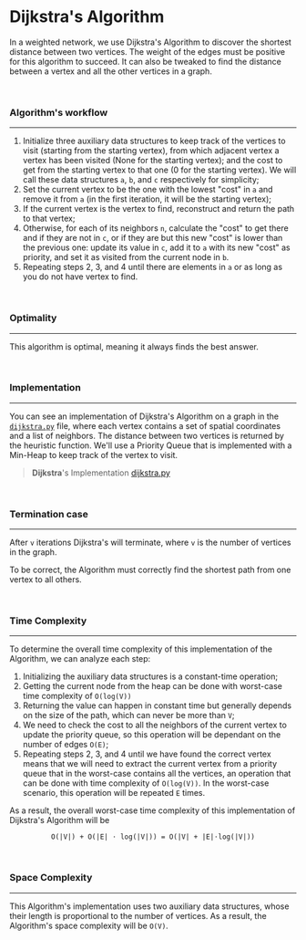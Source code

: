 # Dijkstra's Algorithm


In a weighted network, we use Dijkstra's Algorithm to discover the shortest distance between two vertices. The weight of the edges must be positive for this algorithm to succeed. It can also be tweaked to find the distance between a vertex and all the other vertices in a graph.

<br>

### **Algorithm's workflow**
---

1. Initialize three auxiliary data structures to keep track of the vertices to visit (starting from the starting vertex), from which adjacent vertex a vertex has been visited (None for the starting vertex); and the cost to get from the starting vertex to that one (0 for the starting vertex). We will call these data structures `a`, `b`, and `c` respectively for simplicity;
2. Set the current vertex to be the one with the lowest "cost" in `a` and remove it from `a` (in the first iteration, it will be the starting vertex);
3. If the current vertex is the vertex to find, reconstruct and return the path to that vertex;
4. Otherwise, for each of its neighbors `n`, calculate the "cost" to get there and if they are not in `c`, or if they are but this new "cost" is lower than the previous one: update its value in `c`, add it to `a` with its new "cost" as priority, and set it as visited from the current node in `b`.
5. Repeating steps 2, 3, and 4 until there are elements in `a` or as long as you do not have vertex to find.


<br>

### **Optimality**
---

This algorithm is optimal, meaning it always finds the best answer.

<br>

### **Implementation**
---

You can see an implementation of Dijkstra's Algorithm on a graph in the [`dijkstra.py`](./dijkstra.py) file, where each vertex contains a set of spatial coordinates and a list of neighbors. The distance between two vertices is returned by the heuristic function. We'll use a Priority Queue that is implemented with a Min-Heap to keep track of the vertex to visit.

> **Dijkstra**'s Implementation [dijkstra.py](./dijkstra.py)



<br>

### **Termination case**
---

After `v` iterations Dijkstra's will terminate, where `v` is the number of vertices in the graph.

To be correct, the Algorithm must correctly find the shortest path from one vertex to all others.


<br>

### **Time Complexity**
---
To determine the overall time complexity of this implementation of the Algorithm, we can analyze each step:
1. Initializing the auxiliary data structures is a constant-time operation;
2. Getting the current node from the heap can be done with worst-case time complexity of `O(log(V))`
4. Returning the value can happen in constant time but generally depends on the size of the path, which can never be more than `V`;
5. We need to check the cost to all the neighbors of the current vertex to update the priority queue, so this operation will be dependant on the number of edges `O(E)`;
6. Repeating steps 2, 3, and 4 until we have found the correct vertex means that we will need to extract the current vertex from a priority queue that in the worst-case contains all the vertices, an operation that can be done with time complexity of `O(log(V))`. In the worst-case scenario, this operation will be repeated `E` times.



As a result, the overall worst-case time complexity of this implementation of Dijkstra's Algorithm will be

<div align="center">

```
O(|V|) + O(|E| ⋅ log(|V|)) = O(|V| + |E|⋅log(|V|))

```

</div>


<br>

### **Space Complexity**
---

This Algorithm's implementation uses two auxiliary data structures, whose their length is proportional to the number of vertices. As a result, the Algorithm's space complexity will be `O(V)`.
